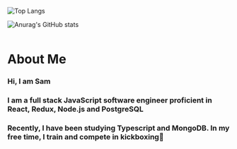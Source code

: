 ![Top Langs](https://github-readme-stats.vercel.app/api/top-langs/?username=samsumiya&hide=html&ruby&layout=compact)


![Anurag's GitHub stats](https://github-readme-stats.vercel.app/api?username=samsumiya&show_icons=true&theme=dracula)

<img src="" alt='' >

<h1>About Me</h1>  
<h3>Hi, I am Sam</h3>
<h3>I am a full stack JavaScript software engineer proficient in React, Redux, Node.js and PostgreSQL</h3>
<h3>Recently, I have been studying Typescript and MongoDB. In my free time, I train and compete in kickboxing🥊</h3>

